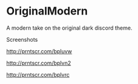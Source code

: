 # OriginalModern
A modern take on the original dark discord theme.

Screenshots

http://prntscr.com/bpluvw

http://prntscr.com/bplvn2

http://prntscr.com/bplvrc
